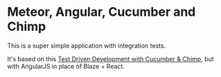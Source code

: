 # Meteor, Angular, Cucumber and Chimp

This is a super simple application with integration tests.

It's based on this [Test Driven Development with Cucumber & Chimp](www.mhurwi.com/tutorial-test-driven-development-with-meteor-cucumber-chimp/), but with AngularJS in place of Blaze + React.
